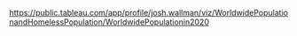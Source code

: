https://public.tableau.com/app/profile/josh.wallman/viz/WorldwidePopulationandHomelessPopulation/WorldwidePopulationin2020
